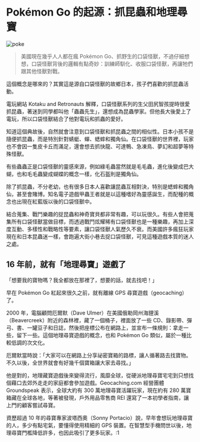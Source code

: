 # Pokémon Go 的起源：抓昆蟲和地理尋寶


![poke](http://img.technews.tw/wp-content/uploads/2016/07/14174634/C1468477835439-624x418.jpg)

>美國現在幾乎人人都在瘋 Pokémon Go、抓野生的口袋怪獸，不過仔細想想，口袋怪獸背後的邏輯有點奇妙：訓練師馴化、收服口袋怪獸，再讓牠們跟其他怪獸對戰。


這個概念是哪來的？其實這是源自口袋怪獸的故鄉日本，孩子們喜歡的抓昆蟲活動。

電玩網站 Kotaku and Retronauts 解釋，口袋怪獸系列的生父田尻智孩提時很愛抓昆蟲，著迷到同學都叫他「蟲蟲先生」，還想成為昆蟲學家。但他長大後愛上了電玩，所以口袋怪獸結合了他對電玩和抓蟲的愛好。

知道這個典故後，自然就會注意到口袋怪獸和抓昆蟲之間的相似性。日本小孩不是隨便抓昆蟲，而是特別針對蜻蜓、蟬、蟋蟀和獨角仙。在口袋怪獸的世界裡，玩家也不會因一隻皮卡丘而滿足，還會想去抓快龍、可達鴨、急凍鳥、夢幻和超夢等特殊怪獸。

有些蟲蟲正是口袋怪獸的靈感來源，例如綠毛蟲當然就是毛毛蟲，進化後變成巴大蝴，也和毛毛蟲變成蝴蝶的概念一樣，化石盔則是獨角仙。

除了抓昆蟲，不分老幼，也有很多日本人喜歡讓昆蟲互相對決，特別是蟋蟀和獨角仙，甚至會賭博。知名電子遊戲甲蟲王者就是以這種嗜好為靈感誕生，而配種的概念也出現在紅藍版以後的口袋怪獸中。

結合蒐集、戰鬥樂趣的捉昆蟲和神奇寶貝都非常有趣，可以玩很久。有些人會把蒐集所有口袋怪獸當做目標，而透過戰鬥炫耀稀有口袋怪獸也是一種樂趣，再加上深度互動、多樣性和戰略性等要素，讓口袋怪獸人氣歷久不衰。而美國許多瘋狂玩家現在和日本昆蟲迷一樣，會跑遍大街小巷去捉口袋怪獸，可見這種遊戲本質的迷人之處。

 

## 16 年前，就有「地理尋寶」遊戲了

「想要我的寶物嗎？我全都放在那裡了，想要的話，就去找吧！」

早在 Pokémon Go 紅起來很久之前，就有離線 GPS 尋寶遊戲（geocaching）了。

2000 年，電腦顧問厄爾默（Dave Ulmer）在美國俄勒岡州海貍溪（Beavercreek）附近的森林裡，藏了一個桶子，裡面放了一些 CD、錄影帶、彈弓、書、一罐豆子和日誌，然後把座標公布在網路上，並宣布一條規則：拿走一些，留下一些。這個地理尋寶遊戲的概念，也和 Pokémon Go 類似，屬於一種比較低調的次文化。

厄爾默當時說：「大家可以在網路上分享祕密寶箱的路標，讓人循著路去找寶物。不久以後，全世界就會有好幾千個寶箱讓大家去尋找。」

他是對的，地理藏寶遊戲後來變得流行，風靡全球，從硬派地理尋寶宅宅到只想找個藉口去郊外走走的家庭都會參加遊戲。Geocaching.com 經營團體 Groundspeak 表示，全球大約有 300 萬地理尋寶活躍玩家，現在約有 280 萬寶箱藏在全球各地，等著被發現，戶外用品零售商 REI 還寫了一本初學者指南，讓上門的顧客嘗試尋寶。

資歷超過 10 年的尋寶專家波塔西奧（Sonny Portacio）說，早年會想玩地理尋寶的人，多少有點宅氣，要懂得使用精細的 GPS 裝置。在智慧型手機問世以後，地理尋寶門檻降低許多，也因此吸引了更多玩家。:1

